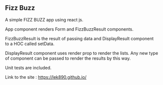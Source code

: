 Fizz Buzz
-----------

A simple FIZZ BUZZ app using react js.

App component renders Form and FizzBuzzResult components.

FizzBuzzResult is the result of passing data and DisplayResult component to a HOC called setData.

DisplayResult component uses render prop to render the lists. Any new type of component can be passed to render the results by this way.

Unit tests are included.

Link to the site : https://lek890.github.io/